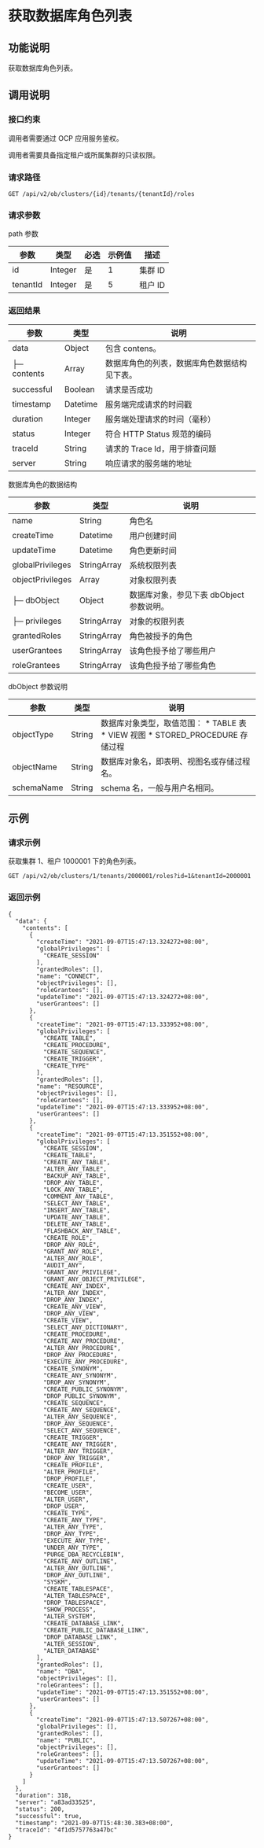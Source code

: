 获取数据库角色列表 
================================



功能说明 
-------------------------

获取数据库角色列表。

调用说明 
-------------------------

### 接口约束 

调用者需要通过 OCP 应用服务鉴权。

调用者需要具备指定租户或所属集群的只读权限。

### 请求路径 

`GET /api/v2/ob/clusters/{id}/tenants/{tenantId}/roles`

### 请求参数 

path 参数


|    参数    |   类型    | 必选 | 示例值 |  描述   |
|----------|---------|----|-----|-------|
| id       | Integer | 是  | 1   | 集群 ID |
| tenantId | Integer | 是  | 5   | 租户 ID |



### 返回结果 



|     参数      |    类型    |           说明           |
|-------------|----------|------------------------|
| data        | Object   | 包含 contens。            |
| ├─ contents | Array    | 数据库角色的列表，数据库角色数据结构见下表。 |
| successful  | Boolean  | 请求是否成功                 |
| timestamp   | Datetime | 服务端完成请求的时间戳            |
| duration    | Integer  | 服务端处理请求的时间（毫秒）         |
| status      | Integer  | 符合 HTTP Status 规范的编码   |
| traceId     | String   | 请求的 Trace Id，用于排查问题    |
| server      | String   | 响应请求的服务端的地址            |



数据库角色的数据结构


|        参数        |     类型      |            说明             |
|------------------|-------------|---------------------------|
| name             | String      | 角色名                       |
| createTime       | Datetime    | 用户创建时间                    |
| updateTime       | Datetime    | 角色更新时间                    |
| globalPrivileges | StringArray | 系统权限列表                    |
| objectPrivileges | Array       | 对象权限列表                    |
| ├─ dbObject      | Object      | 数据库对象，参见下表 dbObject 参数说明。 |
| ├─ privileges    | StringArray | 对象的权限列表                   |
| grantedRoles     | StringArray | 角色被授予的角色                  |
| userGrantees     | StringArray | 该角色授予给了哪些用户               |
| roleGrantees     | StringArray | 该角色授予给了哪些角色               |



dbObject 参数说明


|     参数     |   类型   |                                                                                                               说明                                                                                                                |
|------------|--------|---------------------------------------------------------------------------------------------------------------------------------------------------------------------------------------------------------------------------------|
| objectType | String | 数据库对象类型，取值范围： * TABLE 表   * VIEW 视图    <!-- --> * STORED_PROCEDURE 存储过程    |
| objectName | String | 数据库对象名，即表明、视图名或存储过程名。                                                                                                                                                                                                           |
| schemaName | String | schema 名，一般与用户名相同。                                                                                                                                                                                                              |



示例 
-----------------------

### 请求示例 

获取集群 1、租户 1000001 下的角色列表。

`GET /api/v2/ob/clusters/1/tenants/2000001/roles?id=1&tenantId=2000001`

### 返回示例 

```unknow
{
  "data": {
    "contents": [
      {
        "createTime": "2021-09-07T15:47:13.324272+08:00",
        "globalPrivileges": [
          "CREATE_SESSION"
        ],
        "grantedRoles": [],
        "name": "CONNECT",
        "objectPrivileges": [],
        "roleGrantees": [],
        "updateTime": "2021-09-07T15:47:13.324272+08:00",
        "userGrantees": []
      },
      {
        "createTime": "2021-09-07T15:47:13.333952+08:00",
        "globalPrivileges": [
          "CREATE_TABLE",
          "CREATE_PROCEDURE",
          "CREATE_SEQUENCE",
          "CREATE_TRIGGER",
          "CREATE_TYPE"
        ],
        "grantedRoles": [],
        "name": "RESOURCE",
        "objectPrivileges": [],
        "roleGrantees": [],
        "updateTime": "2021-09-07T15:47:13.333952+08:00",
        "userGrantees": []
      },
      {
        "createTime": "2021-09-07T15:47:13.351552+08:00",
        "globalPrivileges": [
          "CREATE_SESSION",
          "CREATE_TABLE",
          "CREATE_ANY_TABLE",
          "ALTER_ANY_TABLE",
          "BACKUP_ANY_TABLE",
          "DROP_ANY_TABLE",
          "LOCK_ANY_TABLE",
          "COMMENT_ANY_TABLE",
          "SELECT_ANY_TABLE",
          "INSERT_ANY_TABLE",
          "UPDATE_ANY_TABLE",
          "DELETE_ANY_TABLE",
          "FLASHBACK_ANY_TABLE",
          "CREATE_ROLE",
          "DROP_ANY_ROLE",
          "GRANT_ANY_ROLE",
          "ALTER_ANY_ROLE",
          "AUDIT_ANY",
          "GRANT_ANY_PRIVILEGE",
          "GRANT_ANY_OBJECT_PRIVILEGE",
          "CREATE_ANY_INDEX",
          "ALTER_ANY_INDEX",
          "DROP_ANY_INDEX",
          "CREATE_ANY_VIEW",
          "DROP_ANY_VIEW",
          "CREATE_VIEW",
          "SELECT_ANY_DICTIONARY",
          "CREATE_PROCEDURE",
          "CREATE_ANY_PROCEDURE",
          "ALTER_ANY_PROCEDURE",
          "DROP_ANY_PROCEDURE",
          "EXECUTE_ANY_PROCEDURE",
          "CREATE_SYNONYM",
          "CREATE_ANY_SYNONYM",
          "DROP_ANY_SYNONYM",
          "CREATE_PUBLIC_SYNONYM",
          "DROP_PUBLIC_SYNONYM",
          "CREATE_SEQUENCE",
          "CREATE_ANY_SEQUENCE",
          "ALTER_ANY_SEQUENCE",
          "DROP_ANY_SEQUENCE",
          "SELECT_ANY_SEQUENCE",
          "CREATE_TRIGGER",
          "CREATE_ANY_TRIGGER",
          "ALTER_ANY_TRIGGER",
          "DROP_ANY_TRIGGER",
          "CREATE_PROFILE",
          "ALTER_PROFILE",
          "DROP_PROFILE",
          "CREATE_USER",
          "BECOME_USER",
          "ALTER_USER",
          "DROP_USER",
          "CREATE_TYPE",
          "CREATE_ANY_TYPE",
          "ALTER_ANY_TYPE",
          "DROP_ANY_TYPE",
          "EXECUTE_ANY_TYPE",
          "UNDER_ANY_TYPE",
          "PURGE_DBA_RECYCLEBIN",
          "CREATE_ANY_OUTLINE",
          "ALTER_ANY_OUTLINE",
          "DROP_ANY_OUTLINE",
          "SYSKM",
          "CREATE_TABLESPACE",
          "ALTER_TABLESPACE",
          "DROP_TABLESPACE",
          "SHOW_PROCESS",
          "ALTER_SYSTEM",
          "CREATE_DATABASE_LINK",
          "CREATE_PUBLIC_DATABASE_LINK",
          "DROP_DATABASE_LINK",
          "ALTER_SESSION",
          "ALTER_DATABASE"
        ],
        "grantedRoles": [],
        "name": "DBA",
        "objectPrivileges": [],
        "roleGrantees": [],
        "updateTime": "2021-09-07T15:47:13.351552+08:00",
        "userGrantees": []
      },
      {
        "createTime": "2021-09-07T15:47:13.507267+08:00",
        "globalPrivileges": [],
        "grantedRoles": [],
        "name": "PUBLIC",
        "objectPrivileges": [],
        "roleGrantees": [],
        "updateTime": "2021-09-07T15:47:13.507267+08:00",
        "userGrantees": []
      }
    ]
  },
  "duration": 318,
  "server": "a83ad33525",
  "status": 200,
  "successful": true,
  "timestamp": "2021-09-07T15:48:30.383+08:00",
  "traceId": "4f1d5757763a47bc"
}
```


